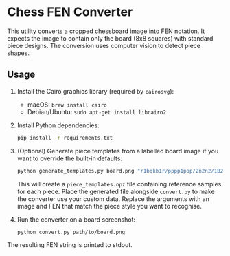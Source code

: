 # Chess FEN Converter

This utility converts a cropped chessboard image into FEN notation. It expects the image to contain only the board (8x8 squares) with standard piece designs. The conversion uses computer vision to detect piece shapes.

## Usage

1. Install the Cairo graphics library (required by `cairosvg`):
   - macOS: `brew install cairo`
   - Debian/Ubuntu: `sudo apt-get install libcairo2`

2. Install Python dependencies:

   ```bash
   pip install -r requirements.txt
   ```

3. (Optional) Generate piece templates from a labelled board image if you want
   to override the built-in defaults:

   ```bash
   python generate_templates.py board.png "r1bqkb1r/pppp1ppp/2n2n2/1B2p3/4P3/5N2/PPPP1PPP/RNBQK1NR w KQkq - 4 4"
   ```
   This will create a `piece_templates.npz` file containing reference samples for each piece. Place the generated file alongside
   `convert.py` to make the converter use your custom data. Replace the arguments with an image and FEN that match the piece style
   you want to recognise.

4. Run the converter on a board screenshot:

   ```bash
   python convert.py path/to/board.png
   ```

The resulting FEN string is printed to stdout.
